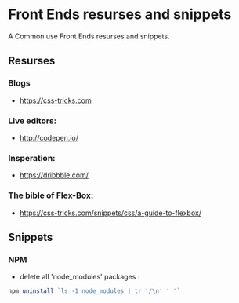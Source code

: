 # Front Ends resurses and snippets  
A Common use Front Ends resurses and snippets.    

## Resurses

### Blogs
- https://css-tricks.com

### Live editors:
- http://codepen.io/

### Insperation:
- https://dribbble.com/

### The bible of Flex-Box:
- https://css-tricks.com/snippets/css/a-guide-to-flexbox/



## Snippets

### NPM 
- delete all 'node_modules' packages :
```javascript
npm uninstall `ls -1 node_modules | tr '/\n' ' '`
```




